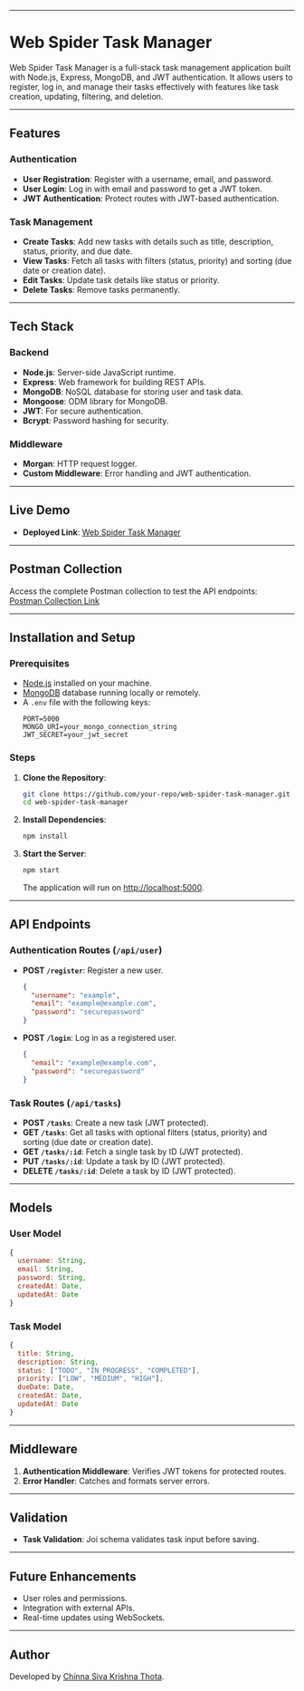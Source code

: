 
---

# Web Spider Task Manager

Web Spider Task Manager is a full-stack task management application built with Node.js, Express, MongoDB, and JWT authentication. It allows users to register, log in, and manage their tasks effectively with features like task creation, updating, filtering, and deletion.

---

## Features

### Authentication
- **User Registration**: Register with a username, email, and password.
- **User Login**: Log in with email and password to get a JWT token.
- **JWT Authentication**: Protect routes with JWT-based authentication.

### Task Management
- **Create Tasks**: Add new tasks with details such as title, description, status, priority, and due date.
- **View Tasks**: Fetch all tasks with filters (status, priority) and sorting (due date or creation date).
- **Edit Tasks**: Update task details like status or priority.
- **Delete Tasks**: Remove tasks permanently.

---

## Tech Stack

### Backend
- **Node.js**: Server-side JavaScript runtime.
- **Express**: Web framework for building REST APIs.
- **MongoDB**: NoSQL database for storing user and task data.
- **Mongoose**: ODM library for MongoDB.
- **JWT**: For secure authentication.
- **Bcrypt**: Password hashing for security.

### Middleware
- **Morgan**: HTTP request logger.
- **Custom Middleware**: Error handling and JWT authentication.

---

## Live Demo

- **Deployed Link**: [Web Spider Task Manager](https://web-spiders-ruuh.onrender.com/)

---

## Postman Collection

Access the complete Postman collection to test the API endpoints:  
[Postman Collection Link](https://your-postman-collection-link.com)

---

## Installation and Setup

### Prerequisites
- [Node.js](https://nodejs.org/) installed on your machine.
- [MongoDB](https://www.mongodb.com/) database running locally or remotely.
- A `.env` file with the following keys:
  ```env
  PORT=5000
  MONGO_URI=your_mongo_connection_string
  JWT_SECRET=your_jwt_secret
  ```

### Steps
1. **Clone the Repository**:
   ```bash
   git clone https://github.com/your-repo/web-spider-task-manager.git
   cd web-spider-task-manager
   ```

2. **Install Dependencies**:
   ```bash
   npm install
   ```

3. **Start the Server**:
   ```bash
   npm start
   ```
   The application will run on [http://localhost:5000](http://localhost:5000).

---

## API Endpoints

### Authentication Routes (`/api/user`)
- **POST `/register`**: Register a new user.
  ```json
  {
    "username": "example",
    "email": "example@example.com",
    "password": "securepassword"
  }
  ```
- **POST `/login`**: Log in as a registered user.
  ```json
  {
    "email": "example@example.com",
    "password": "securepassword"
  }
  ```

### Task Routes (`/api/tasks`)
- **POST `/tasks`**: Create a new task (JWT protected).
- **GET `/tasks`**: Get all tasks with optional filters (status, priority) and sorting (due date or creation date).
- **GET `/tasks/:id`**: Fetch a single task by ID (JWT protected).
- **PUT `/tasks/:id`**: Update a task by ID (JWT protected).
- **DELETE `/tasks/:id`**: Delete a task by ID (JWT protected).

---

## Models

### User Model
```javascript
{
  username: String,
  email: String,
  password: String,
  createdAt: Date,
  updatedAt: Date
}
```

### Task Model
```javascript
{
  title: String,
  description: String,
  status: ["TODO", "IN_PROGRESS", "COMPLETED"],
  priority: ["LOW", "MEDIUM", "HIGH"],
  dueDate: Date,
  createdAt: Date,
  updatedAt: Date
}
```

---

## Middleware
1. **Authentication Middleware**: Verifies JWT tokens for protected routes.
2. **Error Handler**: Catches and formats server errors.

---

## Validation
- **Task Validation**: Joi schema validates task input before saving.

---

## Future Enhancements
- User roles and permissions.
- Integration with external APIs.
- Real-time updates using WebSockets.

---

## Author
Developed by [Chinna Siva Krishna Thota]([https://github.com/your-profile](https://github.com/chinnasivakrishna)).

